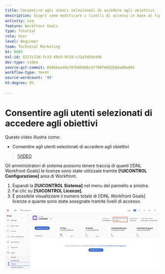 ```yaml
---
title: Consentire agli utenti selezionati di accedere agli obiettivi
description: Scopri come modificare i livelli di accesso in base al tipo di licenza per i tuoi utenti in [!DNL Workfront Goals].
activity: use
feature: Workfront Goals
type: Tutorial
role: User
level: Beginner
team: Technical Marketing
kt: 8895
exl-id: 8227c72d-fc33-49c6-9519-c71afd5dc046
doc-type: video
source-git-commit: 8406bee48af87b80d0bcbff08fb682b8da80a091
workflow-type: tm+mt
source-wordcount: '98'
ht-degree: 0%

---
```


# Consentire agli utenti selezionati di accedere agli obiettivi

Questo video illustra come:

* Consentire agli utenti selezionati di accedere agli obiettivi

>[!VIDEO](https://video.tv.adobe.com/v/335189/?quality=12&learn=on)

Gli amministratori di sistema possono tenere traccia di quanti [!DNL Workfront Goals] le licenze sono state utilizzate tramite **[!UICONTROL Configurazione]** area di Workfront.

1. Espandi la **[!UICONTROL Sistema]** nel menu del pannello a sinistra.
1. Fai clic su **[!UICONTROL Licenze]**.
1. È possibile visualizzare il numero totale di [!DNL Workfront Goals] licenze e quante sono state assegnate tramite livelli di accesso.

![Schermata del numero di [!DNL Workfront Goals] licenze nell&#39;area Impostazioni di [!DNL Workfront]](assets/02-workfront-goals-licenses.png)
